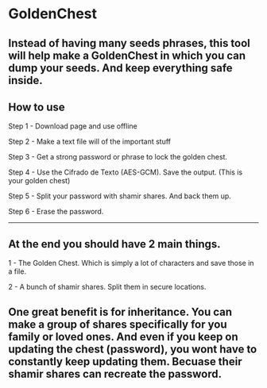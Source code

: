 # GoldenChest
Instead of having many  seeds phrases, this tool will help make a GoldenChest in which you can dump your seeds. And keep everything safe inside.
-
How to use
-
Step 1 - Download page and use offline

Step 2 - Make a text file will of the important stuff

Step 3 - Get a strong password or phrase to lock the golden chest.

Step 4 - Use the Cifrado de Texto (AES-GCM). Save the output. (This is your golden chest)

Step 5 - Split your password with shamir shares. And back them up. 

Step 6 - Erase the password.

--------------------------------------------
At the end you should have 2 main things.
-
1 - The Golden Chest. Which is simply a lot of characters and save those in a file.

2 - A bunch of shamir shares. Split them in secure locations.

One great benefit is for inheritance. You can make a group of shares specifically for you family or loved ones.
And even if you keep on updating the chest (password), you wont have to constantly keep updating them. Becuase their shamir shares can recreate the password. 
-
